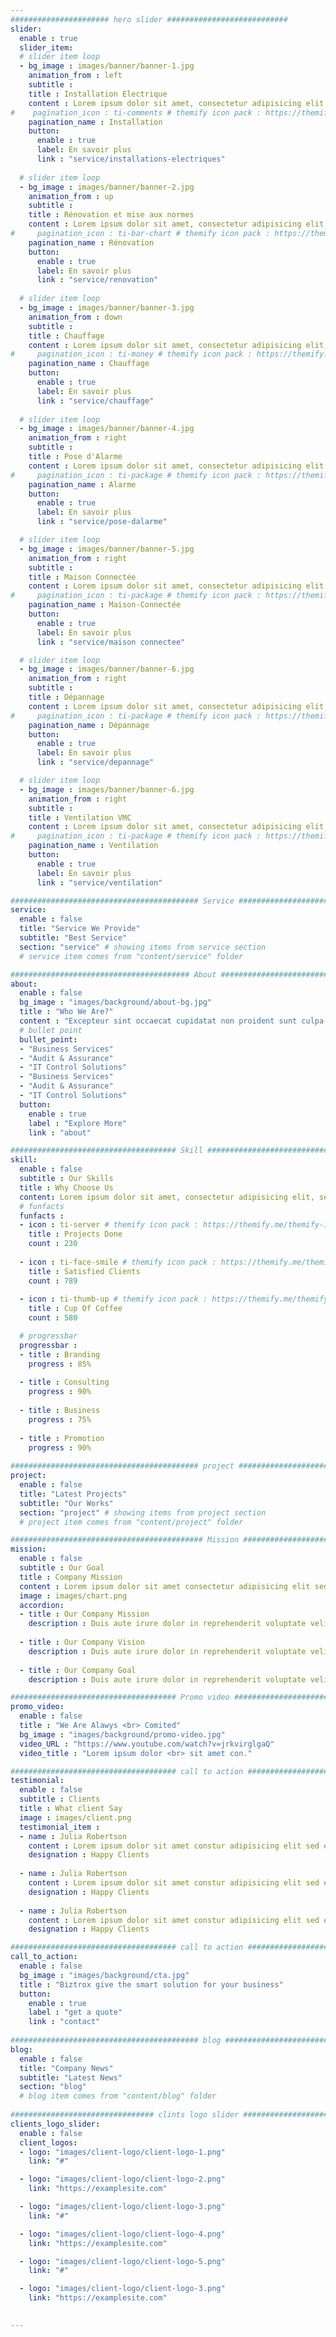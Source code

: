 ```yaml
---
###################### hero slider ###########################
slider:
  enable : true
  slider_item:
  # slider item loop
  - bg_image : images/banner/banner-1.jpg
    animation_from : left
    subtitle : 
    title : Installation Electrique
    content : Lorem ipsum dolor sit amet, consectetur adipisicing elit, sed do eiusmod tempor <br> incididunt ut labore et dolore magna aliqua.
#    pagination_icon : ti-comments # themify icon pack : https://themify.me/themify-icons
    pagination_name : Installation
    button:
      enable : true
      label: En savoir plus
      link : "service/installations-electriques"
      
  # slider item loop
  - bg_image : images/banner/banner-2.jpg
    animation_from : up
    subtitle : 
    title : Rénovation et mise aux normes
    content : Lorem ipsum dolor sit amet, consectetur adipisicing elit, sed do eiusmod tempor <br> incididunt ut labore et dolore magna aliqua.
#     pagination_icon : ti-bar-chart # themify icon pack : https://themify.me/themify-icons
    pagination_name : Rénovation
    button:
      enable : true
      label: En savoir plus
      link : "service/renovation"
      
  # slider item loop
  - bg_image : images/banner/banner-3.jpg
    animation_from : down
    subtitle : 
    title : Chauffage
    content : Lorem ipsum dolor sit amet, consectetur adipisicing elit, sed do eiusmod tempor <br> incididunt ut labore et dolore magna aliqua.
#     pagination_icon : ti-money # themify icon pack : https://themify.me/themify-icons
    pagination_name : Chauffage
    button:
      enable : true
      label: En savoir plus
      link : "service/chauffage"
      
  # slider item loop
  - bg_image : images/banner/banner-4.jpg
    animation_from : right
    subtitle : 
    title : Pose d'Alarme
    content : Lorem ipsum dolor sit amet, consectetur adipisicing elit, sed do eiusmod tempor <br> incididunt ut labore et dolore magna aliqua.
#     pagination_icon : ti-package # themify icon pack : https://themify.me/themify-icons
    pagination_name : Alarme
    button:
      enable : true
      label: En savoir plus
      link : "service/pose-dalarme"

  # slider item loop
  - bg_image : images/banner/banner-5.jpg
    animation_from : right
    subtitle : 
    title : Maison Connectée
    content : Lorem ipsum dolor sit amet, consectetur adipisicing elit, sed do eiusmod tempor <br> incididunt ut labore et dolore magna aliqua.
#     pagination_icon : ti-package # themify icon pack : https://themify.me/themify-icons
    pagination_name : Maison-Connectée
    button:
      enable : true
      label: En savoir plus
      link : "service/maison connectee"

  # slider item loop
  - bg_image : images/banner/banner-6.jpg
    animation_from : right
    subtitle :
    title : Dépannage
    content : Lorem ipsum dolor sit amet, consectetur adipisicing elit, sed do eiusmod tempor <br> incididunt ut labore et dolore magna aliqua.
#     pagination_icon : ti-package # themify icon pack : https://themify.me/themify-icons
    pagination_name : Dépannage
    button:
      enable : true
      label: En savoir plus
      link : "service/depannage"

  # slider item loop
  - bg_image : images/banner/banner-6.jpg
    animation_from : right
    subtitle :
    title : Ventilation VMC
    content : Lorem ipsum dolor sit amet, consectetur adipisicing elit, sed do eiusmod tempor <br> incididunt ut labore et dolore magna aliqua.
#     pagination_icon : ti-package # themify icon pack : https://themify.me/themify-icons
    pagination_name : Ventilation
    button:
      enable : true
      label: En savoir plus
      link : "service/ventilation"

########################################## Service ####################################
service:
  enable : false
  title: "Service We Provide"
  subtitle: "Best Service"
  section: "service" # showing items from service section
  # service item comes from "content/service" folder

######################################## About #########################################
about:
  enable : false
  bg_image : "images/background/about-bg.jpg"
  title : "Who We Are?"
  content : "Excepteur sint occaecat cupidatat non proident sunt culpa qui officia deserunt mollit anim id est laborum."
  # bullet point
  bullet_point:
  - "Business Services"
  - "Audit & Assurance"
  - "IT Control Solutions"
  - "Business Services"
  - "Audit & Assurance"
  - "IT Control Solutions"
  button:
    enable : true
    label : "Explore More"
    link : "about"

##################################### Skill ##############################################
skill:
  enable : false
  subtitle : Our Skills
  title : Why Choose Us
  content: Lorem ipsum dolor sit amet, consectetur adipisicing elit, sed eiusmod tempor incididunt laboris nisi ut aliquip ex ea commodo consequat. <br><br> Duis aute irure dolor in reprehenderit voluptate velit esse cillum dolore fugiat nulla pariatur. Excepteur sint ocaecat cupidatat non proident sunt culpa qui officia deserunt mollit anim id est laborum. sed perspiciatis unde omnisiste natus error sit voluptatem accusantium.doloremque ladantium totam rem aperieaque ipsa quae ab illo inventore.veritatis. et quasi architecto beatae vitae dicta sunt explicabo.
  # funfacts
  funfacts :
  - icon : ti-server # themify icon pack : https://themify.me/themify-icons
    title : Projects Done
    count : 230
    
  - icon : ti-face-smile # themify icon pack : https://themify.me/themify-icons
    title : Satisfied Clients
    count : 789
    
  - icon : ti-thumb-up # themify icon pack : https://themify.me/themify-icons
    title : Cup Of Coffee
    count : 580

  # progressbar
  progressbar : 
  - title : Branding
    progress : 85%
    
  - title : Consulting
    progress : 90%
    
  - title : Business
    progress : 75%
    
  - title : Promotion
    progress : 90%
      
########################################## project ####################################
project:
  enable : false
  title: "Latest Projects"
  subtitle: "Our Works"
  section: "project" # showing items from project section
  # project item comes from "content/project" folder

########################################### Mission ###################################
mission:
  enable : false
  subtitle : Our Goal
  title : Company Mission
  content : Lorem ipsum dolor sit amet consectetur adipisicing elit sed eiusmod tempor didunt laboris nisi ut aliquip ex ea commodo consequat.
  image : images/chart.png
  accordion:
  - title : Our Company Mission
    description : Duis aute irure dolor in reprehenderit voluptate velit esse cillum dolore fugiat nulla pariatur.Excepteur sint ocaecat cupidatat non proident sunt culpa qui officia deserunt mollit anim id est laborum.
    
  - title : Our Company Vision
    description : Duis aute irure dolor in reprehenderit voluptate velit esse cillum dolore fugiat nulla pariatur.Excepteur sint ocaecat cupidatat non proident sunt culpa qui officia deserunt mollit anim id est laborum.
    
  - title : Our Company Goal
    description : Duis aute irure dolor in reprehenderit voluptate velit esse cillum dolore fugiat nulla pariatur.Excepteur sint ocaecat cupidatat non proident sunt culpa qui officia deserunt mollit anim id est laborum.

##################################### Promo video ####################################
promo_video:
  enable : false
  title : "We Are Alawys <br> Comited"
  bg_image : "images/background/promo-video.jpg"
  video_URL : "https://www.youtube.com/watch?v=jrkvirglgaQ"
  video_title : "Lorem ipsum dolor <br> sit amet con."

##################################### call to action #################################
testimonial:
  enable : false
  subtitle : Clients
  title : What client Say
  image : images/client.png
  testimonial_item :
  - name : Julia Robertson
    content : Lorem ipsum dolor sit amet constur adipisicing elit sed eiusmtempor incid sed dolore magna aliqu enim minim veniam quis nostrud exercittion ullamco labo ris nisi aliquip excepteur.
    designation : Happy Clients
    
  - name : Julia Robertson
    content : Lorem ipsum dolor sit amet constur adipisicing elit sed eiusmtempor incid sed dolore magna aliqu enim minim veniam quis nostrud exercittion ullamco labo ris nisi aliquip excepteur.
    designation : Happy Clients
    
  - name : Julia Robertson
    content : Lorem ipsum dolor sit amet constur adipisicing elit sed eiusmtempor incid sed dolore magna aliqu enim minim veniam quis nostrud exercittion ullamco labo ris nisi aliquip excepteur.
    designation : Happy Clients

##################################### call to action #################################
call_to_action:
  enable : false
  bg_image : "images/background/cta.jpg"
  title : "Biztrox give the smart solution for your business"
  button:
    enable : true
    label : "get a quote"
    link : "contact"
      
########################################## blog ####################################
blog:
  enable : false
  title: "Company News"
  subtitle: "Latest News"
  section: "blog"
  # blog item comes from "content/blog" folder
  
################################ clints logo slider ################################
clients_logo_slider:
  enable : false
  client_logos:
  - logo: "images/client-logo/client-logo-1.png"
    link: "#"

  - logo: "images/client-logo/client-logo-2.png"
    link: "https://examplesite.com"

  - logo: "images/client-logo/client-logo-3.png"
    link: "#"

  - logo: "images/client-logo/client-logo-4.png"
    link: "https://examplesite.com"

  - logo: "images/client-logo/client-logo-5.png"
    link: "#"

  - logo: "images/client-logo/client-logo-3.png"
    link: "https://examplesite.com"

    
---
```

